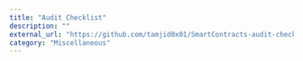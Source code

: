 ```yaml
---
title: "Audit Checklist"
description: ""
external_url: "https://github.com/tamjid0x01/SmartContracts-audit-checklist"
category: "Miscellaneous"
---
```

